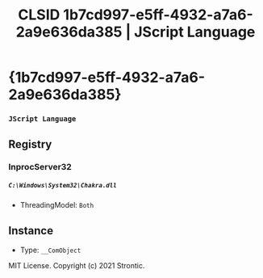 ﻿---
title: "CLSID 1b7cd997-e5ff-4932-a7a6-2a9e636da385 | JScript Language"
excerpt: What is COM-Object CLSID 1b7cd997-e5ff-4932-a7a6-2a9e636da385?
---

# {1b7cd997-e5ff-4932-a7a6-2a9e636da385}

### `JScript Language`

## Registry


### InprocServer32

##### `C:\Windows\System32\Chakra.dll`
* ThreadingModel: `Both`

## Instance

* Type: `__ComObject`

MIT License. Copyright (c) 2021 Strontic.



